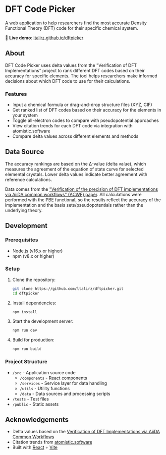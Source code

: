 # DFT Code Picker

A web application to help researchers find the most accurate Density Functional Theory (DFT) code for their specific chemical system.

🔗 **Live demo**: [ltalirz.github.io/dftpicker](https://ltalirz.github.io/dftpicker)

## About

DFT Code Picker uses delta values from the "Verification of DFT Implementations" project to rank different DFT codes based on their accuracy for specific elements. The tool helps researchers make informed decisions about which DFT code to use for their calculations.

### Features

- Input a chemical formula or drag-and-drop structure files (XYZ, CIF)
- Get ranked list of DFT codes based on their accuracy for the elements in your system
- Toggle all-electron codes to compare with pseudopotential approaches
- View citation trends for each DFT code via integration with atomistic.software
- Compare delta values across different elements and methods

## Data Source

The accuracy rankings are based on the Δ-value (delta value), which measures the agreement of the equation of state curve for selected elemental crystals. Lower delta values indicate better agreement with reference calculations.

Data comes from the ["Verification of the precision of DFT implementations via AiiDA common workflows" (ACWF) paper](https://doi.org/10.24435/materialscloud:s4-3h). All calculations were performed with the PBE functional, so the results reflect the accuracy of the implementation and the basis sets/pseudopotentials rather than the underlying theory.

## Development

### Prerequisites

- Node.js (v16.x or higher)
- npm (v8.x or higher)

### Setup

1. Clone the repository:
   ```sh
   git clone https://github.com/ltalirz/dftpicker.git
   cd dftpicker
   ```

2. Install dependencies:
   ```sh
   npm install
   ```

3. Start the development server:
   ```sh
   npm run dev
   ```

4. Build for production:
   ```sh
   npm run build
   ```

### Project Structure

- `/src` - Application source code
  - `/components` - React components
  - `/services` - Service layer for data handling
  - `/utils` - Utility functions
  - `/data` - Data sources and processing scripts
- `/tests` - Test files
- `/public` - Static assets

## Acknowledgements

- Delta values based on the [Verification of DFT Implementations via AiiDA Common Workflows](https://doi.org/10.24435/materialscloud:s4-3h)
- Citation trends from [atomistic.software](https://atomistic.software)
- Built with [React](https://reactjs.org) + [Vite](https://vitejs.dev)

